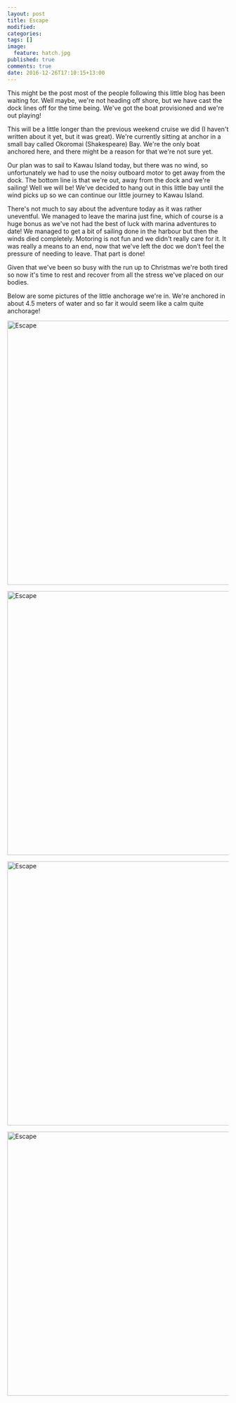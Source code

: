 ```yaml
---
layout: post
title: Escape
modified:
categories: 
tags: []
image: 
  feature: hatch.jpg
published: true
comments: true
date: 2016-12-26T17:10:15+13:00
---
```

This might be  the post most of  the people following this little  blog has been
waiting for. Well maybe, we're not heading  off shore, but we have cast the dock
lines off  for the  time being.  We've got  the boat  provisioned and  we're out
playing!

This will be a little longer than  the previous weekend cruise we did (I haven't
written about it yet, but it was  great). We're currently sitting at anchor in a
small bay called Okoromai (Shakespeare) Bay.  We're the only boat anchored here,
and there might be a reason for that we're not sure yet.

Our  plan  was to  sail  to  Kawau  Island today,  but  there  was no  wind,  so
unfortunately we had to use the noisy  outboard motor to get away from the dock.
The bottom line is that we're out, away from the dock and we're sailing! Well we
will be! We've decided to hang out in this little bay until the wind picks up so
we can continue our little journey to Kawau Island.

There's not much to  say about the adventure today as  it was rather uneventful.
We managed  to leave the marina  just fine, which of  course is a huge  bonus as
we've not had the best of luck with marina adventures to date! We managed to get
a  bit of  sailing done  in  the harbour  but  then the  winds died  completely.
Motoring is not fun  and we didn't really care for it. It  was really a means to
an end,  now that we've left  the doc we don't  feel the pressure of  needing to
leave. That part is done!

Given that we've been  so busy with the run up to Christmas  we're both tired so
now  it's time  to rest  and recover  from all  the stress  we've placed  on our
bodies.

Below are  some pictures  of the  little anchorage we're  in. We're  anchored in
about 4.5 meters of water and so far it would seem like a calm quite anchorage!

<a data-flickr-embed="true"  href="https://www.flickr.com/photos/sdki/31763627521/" title="Escape"><img src="https://c2.staticflickr.com/1/368/31763627521_821a659ba6_c.jpg" width="800" height="600" alt="Escape"></a><script async src="//embedr.flickr.com/assets/client-code.js" charset="utf-8"></script>



<a data-flickr-embed="true"  href="https://www.flickr.com/photos/sdki/31070853873/in/photostream/" title="Escape"><img src="https://c2.staticflickr.com/1/526/31070853873_0d6be758ed_c.jpg" width="800" height="600" alt="Escape"></a><script async src="//embedr.flickr.com/assets/client-code.js" charset="utf-8"></script>

<a data-flickr-embed="true"  href="https://www.flickr.com/photos/sdki/31842745676/in/photostream/" title="Escape"><img src="https://c5.staticflickr.com/1/256/31842745676_8f8bfd1573_c.jpg" width="800" height="600" alt="Escape"></a><script async src="//embedr.flickr.com/assets/client-code.js" charset="utf-8"></script>


<a data-flickr-embed="true"  href="https://www.flickr.com/photos/sdki/31763620081/" title="Escape"><img src="https://c2.staticflickr.com/1/339/31763620081_3842fd3f3c_c.jpg" width="800" height="600" alt="Escape"></a><script async src="//embedr.flickr.com/assets/client-code.js" charset="utf-8"></script>
<!--more-->

